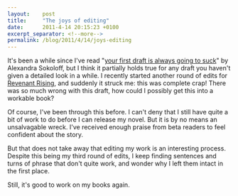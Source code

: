 ```yaml
---
layout:    post
title:     "The joys of editing"
date:      2011-4-14 20:15:23 +0100
excerpt_separator: <!--more-->
permalink: /blog/2011/4/14/joys-editing
---
```


It's been a while since I've read &quot;[your first draft is always going to suck](http://thedarksalon.blogspot.com/2009/03/your-first-draft-is-always-going-to.html)&quot; by Alexandra Sokoloff, but I think it partially holds true for any draft you haven't given a detailed look in a while. I recently started another round of edits for [Revenant Rising](https://www.jeroensteenbeeke.nl/novel-revenant-rising/), and suddenly it struck me: this was complete crap! There was so much wrong with this draft, how could I possibly get this into a workable book?

<!--more-->
Of course, I've been through this before. I can't deny that I still have quite a bit of work to do before I can release my novel. But it is by no means an unsalvagable wreck. I've received enough praise from beta readers to feel confident about the story.

But that does not take away that editing my work is an interesting process. Despite this being my third round of edits, I keep finding sentences and turns of phrase that don't quite work, and wonder why I left them intact in the first place.

Still, it's good to work on my books again.